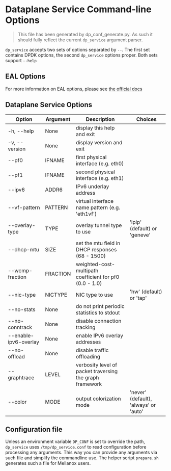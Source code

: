 # Dataplane Service Command-line Options
> This file has been generated by dp_conf_generate.py. As such it should fully reflect the current `dp_service` argument parser.

`dp_service` accepts two sets of options separated by `--`. The first set contains DPDK options, the second `dp_service` options proper. Both sets support `--help`

## EAL Options
For more information on EAL options, please see [the official docs](https://doc.dpdk.org/guides/linux_gsg/linux_eal_parameters.html)

## Dataplane Service Options
| Option | Argument | Description | Choices |
|--------|----------|-------------|---------|
| -h, --help | None | display this help and exit |  |
| -v, --version | None | display version and exit |  |
| --pf0 | IFNAME | first physical interface (e.g. eth0) |  |
| --pf1 | IFNAME | second physical interface (e.g. eth1) |  |
| --ipv6 | ADDR6 | IPv6 underlay address |  |
| --vf-pattern | PATTERN | virtual interface name pattern (e.g. 'eth1vf') |  |
| --overlay-type | TYPE | overlay tunnel type to use | 'ipip' (default) or 'geneve' |
| --dhcp-mtu | SIZE | set the mtu field in DHCP responses (68 - 1500) |  |
| --wcmp-fraction | FRACTION | weighted-cost-multipath coefficient for pf0 (0.0 - 1.0) |  |
| --nic-type | NICTYPE | NIC type to use | 'hw' (default) or 'tap' |
| --no-stats | None | do not print periodic statistics to stdout |  |
| --no-conntrack | None | disable connection tracking |  |
| --enable-ipv6-overlay | None | enable IPv6 overlay addresses |  |
| --no-offload | None | disable traffic offloading |  |
| --graphtrace | LEVEL | verbosity level of packet traversing the graph framework |  |
| --color | MODE | output colorization mode | 'never' (default), 'always' or 'auto' |

## Configuration file
Unless an environment variable `DP_CONF` is set to override the path, `dp_service` uses `/tmp/dp_service.conf` to read configuration before processing any arguments.
This way you can provide any arguments via such file and simplify the commandline use. The helper script `prepare.sh` generates such a file for Mellanox users.

